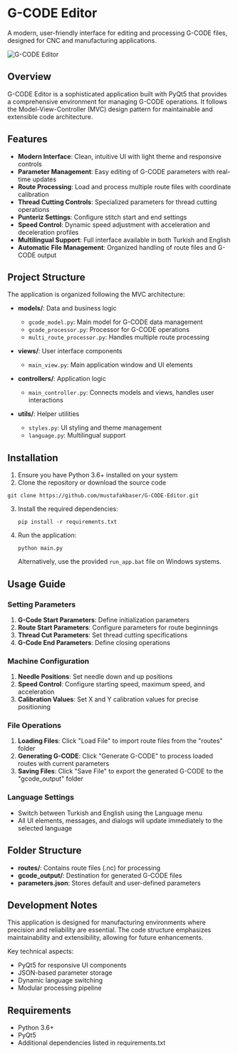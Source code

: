 # G-CODE Editor

A modern, user-friendly interface for editing and processing G-CODE files, designed for CNC and manufacturing applications.

![G-CODE Editor](https://res.cloudinary.com/mustafakbaser/image/upload/v1742032395/G-Code_ihfc01.png)

## Overview

G-CODE Editor is a sophisticated application built with PyQt5 that provides a comprehensive environment for managing G-CODE operations. It follows the Model-View-Controller (MVC) design pattern for maintainable and extensible code architecture.

## Features

- **Modern Interface**: Clean, intuitive UI with light theme and responsive controls
- **Parameter Management**: Easy editing of G-CODE parameters with real-time updates
- **Route Processing**: Load and process multiple route files with coordinate calibration
- **Thread Cutting Controls**: Specialized parameters for thread cutting operations
- **Punteriz Settings**: Configure stitch start and end settings
- **Speed Control**: Dynamic speed adjustment with acceleration and deceleration profiles
- **Multilingual Support**: Full interface available in both Turkish and English
- **Automatic File Management**: Organized handling of route files and G-CODE output

## Project Structure

The application is organized following the MVC architecture:

- **models/**: Data and business logic
  - `gcode_model.py`: Main model for G-CODE data management
  - `gcode_processor.py`: Processor for G-CODE operations
  - `multi_route_processor.py`: Handles multiple route processing

- **views/**: User interface components
  - `main_view.py`: Main application window and UI elements

- **controllers/**: Application logic
  - `main_controller.py`: Connects models and views, handles user interactions

- **utils/**: Helper utilities
  - `styles.py`: UI styling and theme management
  - `language.py`: Multilingual support

## Installation

1. Ensure you have Python 3.6+ installed on your system
2. Clone the repository or download the source code
```
git clone https://github.com/mustafakbaser/G-CODE-Editor.git
```
3. Install the required dependencies:
   ```
   pip install -r requirements.txt
   ```
4. Run the application:
   ```
   python main.py
   ```
   
   Alternatively, use the provided `run_app.bat` file on Windows systems.

## Usage Guide

### Setting Parameters

1. **G-Code Start Parameters**: Define initialization parameters
2. **Route Start Parameters**: Configure parameters for route beginnings
3. **Thread Cut Parameters**: Set thread cutting specifications
4. **G-Code End Parameters**: Define closing operations

### Machine Configuration

1. **Needle Positions**: Set needle down and up positions
2. **Speed Control**: Configure starting speed, maximum speed, and acceleration
3. **Calibration Values**: Set X and Y calibration values for precise positioning

### File Operations

1. **Loading Files**: Click "Load File" to import route files from the "routes" folder
2. **Generating G-CODE**: Click "Generate G-CODE" to process loaded routes with current parameters
3. **Saving Files**: Click "Save File" to export the generated G-CODE to the "gcode_output" folder

### Language Settings

- Switch between Turkish and English using the Language menu
- All UI elements, messages, and dialogs will update immediately to the selected language

## Folder Structure

- **routes/**: Contains route files (.nc) for processing
- **gcode_output/**: Destination for generated G-CODE files
- **parameters.json**: Stores default and user-defined parameters

## Development Notes

This application is designed for manufacturing environments where precision and reliability are essential. The code structure emphasizes maintainability and extensibility, allowing for future enhancements.

Key technical aspects:
- PyQt5 for responsive UI components
- JSON-based parameter storage
- Dynamic language switching
- Modular processing pipeline

## Requirements

- Python 3.6+
- PyQt5
- Additional dependencies listed in requirements.txt